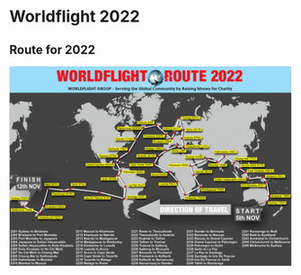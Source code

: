 # Worldflight 2022

## Route for 2022

![Route map for WorldFlight 2022](/assets/routemap-worldflight-2022.jpg)